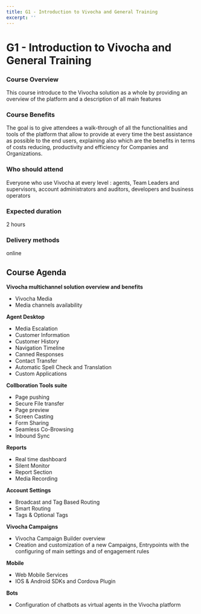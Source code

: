 ```yaml
---
title: G1 - Introduction to Vivocha and General Training
excerpt: ''
---
```


# G1 - Introduction to Vivocha and General Training

### **Course Overview**

This course introduce to the Vivocha solution as a whole by providing an overview of the platform and a description of all main features

### **Course Benefits**

The goal is to give attendees a walk-through of all the functionalities and tools of the platform that allow to provide at every time the best assistance as possible to the end users, explaining also which are the benefits in terms of costs reducing, productivity and efficiency for Companies and Organizations.

### **Who should attend**

Everyone who use Vivocha at every level : agents, Team Leaders and supervisors, account administrators and auditors, developers and business operators

### **Expected duration**

2 hours

### **Delivery methods**

online

## **Course Agenda**

**Vivocha multichannel solution overview and benefits**

* Vivocha Media
* Media channels availability

**Agent Desktop**

* Media Escalation
* Customer Information
* Customer History
* Navigation Timeline
* Canned Responses
* Contact Transfer
* Automatic Spell Check and Translation
* Custom Applications

**Collboration Tools suite**

* Page pushing
* Secure File transfer
* Page preview
* Screen Casting
* Form Sharing
* Seamless Co-Browsing
* Inbound Sync

**Reports**

* Real time dashboard
* Silent Monitor
* Report Section
* Media Recording

**Account Settings**

* Broadcast and Tag Based Routing
* Smart Routing
* Tags & Optional Tags

**Vivocha Campaigns**

* Vivocha Campaign Builder overview
* Creation and customization of a new Campaigns, Entrypoints with the configuring of main settings and of engagement rules 

**Mobile**

* Web Mobile Services
* IOS & Android SDKs and Cordova Plugin

**Bots**

* Configuration of chatbots as virtual agents in the Vivocha platform

